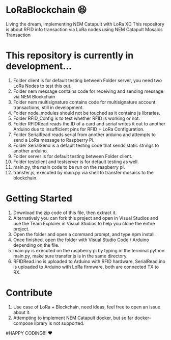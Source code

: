 # LoRaBlockchain :laughing:
Living the dream, implementing NEM Catapult with LoRa XD
This repository is about RFID info transaction via LoRa nodes using NEM Catapult Mosaics Transaction

# This repository is currently in development...
1. Folder client is for default testing between Folder server, you need two LoRa Nodes to test this out.
2. Folder nem message contains code for receiving and sending message via NEM Blockchain
3. Folder nem multisignature contains code for multisignature account transactions, still in development.
4. Folder node_modules should not be touched as it contains js libraries.
5. Folder RFID_Config is to test whether RFID is working or not.
6. Folder RFIDRead reads the ID of a card and serial writes it out to another Arduino due to insufficient pins for RFID + LoRa Configuration.
7. Folder SerialRead reads serial from another arduino and attempts to send a LoRa message to Raspberry Pi.
8. Folder SerialSend is a default testing code that sends static strings to another arduino.
9. Folder server is for default testing between Folder client.
10. Folder testclient and testserver is for default testing as well.
11. main.py, the main code to be run on the raspberry pi.
12. transfer.js, executed by main.py via shell to transfer mosaics to the blockchain.

# Getting Started
1. Download the zip code of this file, then extract it.
1. Alternatively you can fork this project and open in Visual Studios and use the Team Explorer in Visual Studios to help you clone the entire project.
2. Open the folder and open a command prompt, and type npm install.
3. Once finished, open the folder with Visual Studio Code / Arduino depending on the file.
4. main.py is executed on the raspberry pi by typing in the terminal python main.py, make sure transfer.js is in the same directory.
5. RFIDRead.ino is uploaded to Arduino with RFID hardware, SerialRead.ino is uploaded to Arduino with LoRa firmware, both are connected TX to RX.

# Contribute
1. Use case of LoRa + Blockchain, need ideas, feel free to open an issue about it.
2. Attempting to implement NEM Catapult docker, but so far docker-compose library is not supported.

#HAPPY CODING!!! :heart:
